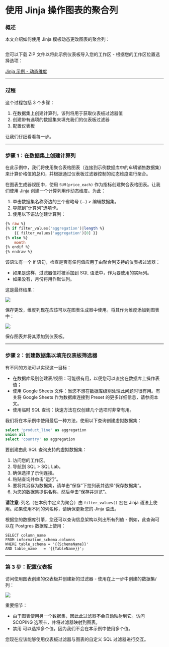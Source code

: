 # 使用 Jinja 操作图表的聚合列

### 概述 <a href="#overview" id="overview"></a>

本文介绍如何使用 Jinja 模板动态更改图表的聚合列：

<figure><img src="https://cdn.document360.io/4749ddf8-aa05-4f3f-80e1-07a5d2d0f137/Images/Documentation/Jinja%20aggregation%20column%20gif.gif" alt=""><figcaption></figcaption></figure>

您可以下载 ZIP 文件以将此示例仪表板导入您的工作区 - 根据您的工作区位置选择选项：

[Jinja 示例 - 动态维度](https://cdn.document360.io/4749ddf8-aa05-4f3f-80e1-07a5d2d0f137/Images/Documentation/Jinja%20example%20-%20dynamic%20dimension.zip)

***

### 过程 <a href="#the-process" id="the-process"></a>

这个过程包括 3 个步骤：

1. 在数据集上创建计算列，该列将用于获取仪表板过滤器值
2. 创建带有选项的数据集来填充我们的仪表板过滤器
3. 配置仪表板

让我们仔细看看每一步。

***

### 步骤 1：在数据集上创建计算列 <a href="#step-1-create-a-calculated-column-on-the-dataset" id="step-1-create-a-calculated-column-on-the-dataset"></a>

在此示例中，我们将使用聚合表格图表（连接到示例数据库中的车辆销售数据集）来计算价格值的总和，并根据通过仪表板过滤器控制的动态维度进行聚合。

在图表生成器视图中，使用 `SUM(price_each)` 作为指标创建聚合表格图表。让我们使用 Jinja 创建一个计算列用作动态维度。为此：

1. 单击数据集名称旁边的三个省略号 (...) > 编辑数据集。
2. 导航到“计算列”选项卡。
3. 使用以下语法创建计算列：

```sql
{% raw %}
{% if filter_values('aggregation')|length %}
	{{ filter_values('aggregation')[0] }}
{% else %}
	month
{% endif %}
{% endraw %}
```

该语法有一个 if 语句，检查是否有任何值应用于由聚合列支持的仪表板过滤器：

* 如果是这样，过滤器值将被添加到 SQL 语法中，作为要使用的实际列。
* 如果没有，月份将用作默认列。

这是最终结果：

![](https://cdn.document360.io/4749ddf8-aa05-4f3f-80e1-07a5d2d0f137/Images/Documentation/image-1670615527569.png)

保存更改，维度列现在应该可以在图表生成器中使用。将其作为维度添加到图表中：

![](https://cdn.document360.io/4749ddf8-aa05-4f3f-80e1-07a5d2d0f137/Images/Documentation/image-1702066205157.png)

保存图表并将其添加到仪表板。

***

### 步骤 2：创建数据集以填充仪表板筛选器 <a href="#step-2-create-a-dataset-to-populate-the-dashboard-filter" id="step-2-create-a-dataset-to-populate-the-dashboard-filter"></a>

有不同的方法可以实现这一目标：

* 在数据库级别创建表/视图：可能很有用，以便您可以直接在数据库上操作表值；
* 使用 Google Sheets 文件：当您不想在数据库级别处理此问题时很有用。有关将 Google Sheets 作为数据库连接到 Preset 的更多详细信息，请参阅本文。
* 使用临时 SQL 查询：快速方法在仅创建几个选项时非常有用。

我们将在本示例中使用最后一种方法，使用以下查询创建虚拟数据集：

```sql
select 'product_line' as aggregation
union all
select 'country' as aggregation
```

要创建由此 SQL 查询支持的虚拟数据集：

1. 访问您的工作区。
2. 导航到 SQL > SQL Lab。
3. 确保选择了示例连接。
4. 粘贴查询并单击“运行”。
5. 要将其另存为数据集，请单击“保存”下拉列表并选择“保存数据集”。
6. 为您的数据集提供名称，然后单击“保存并浏览”。

**请注意**: 列名（在本例中定义为聚合）由 `filter_values()` 宏在 Jinja 语法上使用。如果使用不同的列名称，请确保更新您的 Jinja 语法。

根据您的数据库引擎，您还可以查询信息架构以列出所有列值 - 例如，此查询可以在 Postgres 数据库上使用：

```plsql
SELECT column_name
FROM information_schema.columns
WHERE table_schema = '{{SchemaName}}'
AND table_name   = '{{TableName}}';
```

***

### 第 3 步：配置仪表板 <a href="#step-3-configure-the-dashboard" id="step-3-configure-the-dashboard"></a>

访问使用图表创建的仪表板并创建新的过滤器 - 使用在上一步中创建的数据集/列：

![](https://cdn.document360.io/4749ddf8-aa05-4f3f-80e1-07a5d2d0f137/Images/Documentation/image-1670615985172.png)

重要细节：

* 由于图表使用另一个数据集，因此此过滤器不会自动映射到它。访问 SCOPING 选项卡，并将过滤器映射到图表。
* 禁用 可以选择多个值，因为我们不会在本示例中使用多个值。

您现在应该能够使用仪表板过滤器与图表的自定义 SQL 过滤器进行交互。
